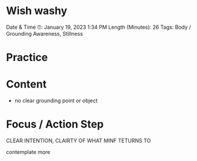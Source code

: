 # Wish washy

Date & Time ⏰: January 19, 2023 1:34 PM
Length (Minutes): 26
Tags: Body / Grounding Awareness, Stillness

# Practice

# Content

- no clear grounding point or object

# Focus / Action Step

CLEAR INTENTION, CLAIRTY OF WHAT MINF TETURNS TO

contemplate more